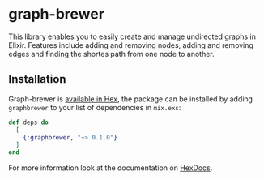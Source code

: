# graph-brewer

This library enables you to easily create and manage undirected graphs in Elixir.
Features include adding and removing nodes, adding and removing edges and finding the shortes path from one node to another.

## Installation

Graph-brewer is [available in Hex](https://hex.pm/docs/publish), the package can be installed
by adding `graphbrewer` to your list of dependencies in `mix.exs`:

```elixir
def deps do
  [
    {:graphbrewer, "~> 0.1.0"}
  ]
end
```

For more information look at the documentation on [HexDocs](https://hexdocs.pm).

